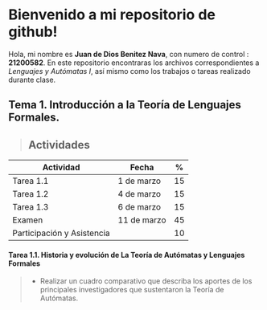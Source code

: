 # Bienvenido a mi repositorio de github!

Hola, mi nombre es **Juan de Dios Benitez Nava**, con numero de control : **21200582**. En este repositorio encontraras los archivos correspondientes a *Lenguajes y Autómatas I*, así mismo como los trabajos o tareas realizado durante clase.

## Tema 1. Introducción a la Teoría de Lenguajes Formales.
> ## Actividades
| Actividad |  Fecha |  %	 | 
|--|--|--|
| Tarea 1.1|  1 de marzo	|  15 | 
|Tarea 1.2|4 de marzo	|15|
|Tarea 1.3|6 de marzo	|15|
|Examen|11 de marzo	|45|
|Participación y Asistencia|	|10|

#### Tarea 1.1. Historia y evolución de La Teoría de Autómatas y Lenguajes Formales 
> -   Realizar un cuadro comparativo que describa los aportes de los principales investigadores que sustentaron la Teoría de Autómatas.
